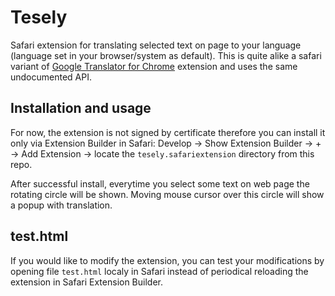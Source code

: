 # Tesely
Safari extension for translating selected text on page to your language (language set in your browser/system as default).
This is quite alike a safari variant of [Google Translator for Chrome](https://chrome.google.com/webstore/detail/google-translate/aapbdbdomjkkjkaonfhkkikfgjllcleb) extension and uses the same undocumented API.


## Installation and usage
For now, the extension is not signed by certificate therefore you can install it only via Extension Builder in Safari: Develop -> Show Extension Builder -> + -> Add Extension -> locate the `tesely.safariextension` directory from this repo.

After successful install, everytime you select some text on web page the rotating circle will be shown. Moving mouse cursor over this circle will show a popup with translation.

## test.html
If you would like to modify the extension, you can test your modifications by opening file `test.html` localy in Safari instead of periodical reloading the extension in Safari Extension Builder.


